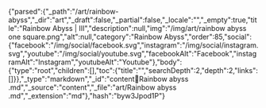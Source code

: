 {"parsed":{"_path":"/art/rainbow-abyss","_dir":"art","_draft":false,"_partial":false,"_locale":"","_empty":true,"title":"Rainbow Abyss | III","description":null,"img":"/img/art/rainbow abyss one square.png","alt":null,"category":"Rainbow Abyss","order":85,"social":{"facebook":"/img/social/facebook.svg","instagram":"/img/social/instagram.svg","youtube":"/img/social/youtube.svg","facebookAlt":"Facebook","instagramAlt":"Instagram","youtubeAlt":"Youtube"},"body":{"type":"root","children":[],"toc":{"title":"","searchDepth":2,"depth":2,"links":[]}},"_type":"markdown","_id":"content:art:Rainbow abyss .md","_source":"content","_file":"art/Rainbow abyss .md","_extension":"md"},"hash":"byw3Jpod1P"}